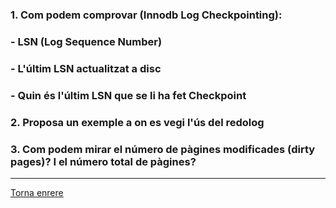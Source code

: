 ### 1. Com podem comprovar (Innodb Log Checkpointing):  
### - LSN (Log Sequence Number)  
### - L'últim LSN actualitzat a disc  
### - Quin és l'últim LSN que se li ha fet Checkpoint  

### 2. Proposa un exemple a on es vegi l'ús del redolog  

### 3. Com podem mirar el número de pàgines modificades (dirty pages)? I el número total de pàgines?  



***
[Torna enrere](https://github.com/Josep88/MP10UF2-A3)
